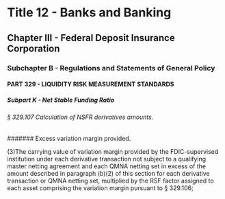 
# Title 12 - Banks and Banking
## Chapter III - Federal Deposit Insurance Corporation
### Subchapter B - Regulations and Statements of General Policy
#### PART 329 - LIQUIDITY RISK MEASUREMENT STANDARDS
##### Subpart K - Net Stable Funding Ratio
###### § 329.107 Calculation of NSFR derivatives amounts.
####### Excess variation margin provided.

(3)The carrying value of variation margin provided by the FDIC-supervised institution under each derivative transaction not subject to a qualifying master netting agreement and each QMNA netting set in excess of the amount described in paragraph (b)(2) of this section for each derivative transaction or QMNA netting set, multiplied by the RSF factor assigned to each asset comprising the variation margin pursuant to § 329.106;
